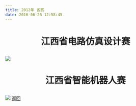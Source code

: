 ```yaml
---
title: 2012年 省赛
date: 2016-06-26 12:58:45
---
```

# <p align="center">江西省电路仿真设计赛<p>
![](http://bst.lansejishu.com/bst/honor/jiangxi/20121.jpg)
# <p align="center">江西省智能机器人赛<p>
![](http://bst.lansejishu.com/bst/honor/jiangxi/20122.jpg)
[返回](/bst/)